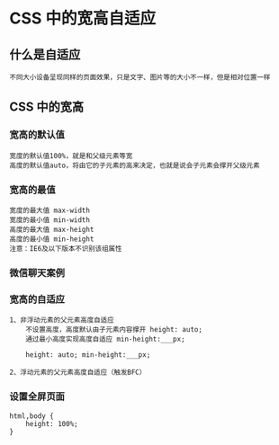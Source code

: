 # CSS 中的宽高自适应

## 什么是自适应

    不同大小设备呈现同样的页面效果，只是文字、图片等的大小不一样，但是相对位置一样

## CSS 中的宽高

### 宽高的默认值

    宽度的默认值100%，就是和父级元素等宽
    高度的默认值auto，将由它的子元素的高来决定，也就是说会子元素会撑开父级元素

### 宽高的最值

    宽度的最大值 max-width
    宽度的最小值 min-width
    高度的最大值 max-height
    高度的最小值 min-height
    注意：IE6及以下版本不识别该组属性

### 微信聊天案例

### 宽高的自适应

    1、非浮动元素的父元素高度自适应
    	不设置高度，高度默认由子元素内容撑开 height: auto;
    	通过最小高度实现高度自适应 min-height:___px;

    	height: auto; min-height:___px;

    2、浮动元素的父元素高度自适应（触发BFC）

### 设置全屏页面

    html,body {
    	height: 100%;
    }
